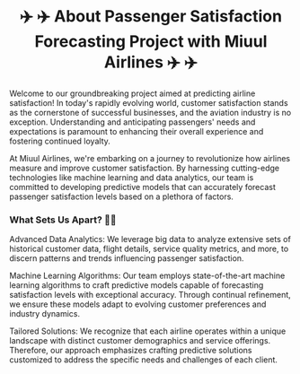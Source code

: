 <h1 align="center">✈️ ✈️  About Passenger Satisfaction Forecasting Project with Miuul Airlines  ✈️ ✈️</h1>

<p <a> Welcome to our groundbreaking project aimed at predicting airline satisfaction! In today's rapidly evolving world, customer satisfaction stands as the cornerstone of successful businesses, and the aviation industry is no exception. Understanding and anticipating passengers' needs and expectations is paramount to enhancing their overall experience and fostering continued loyalty. 

At Miuul Airlines, we're embarking on a journey to revolutionize how airlines measure and improve customer satisfaction. By harnessing cutting-edge technologies like machine learning and data analytics, our team is committed to developing predictive models that can accurately forecast passenger satisfaction levels based on a plethora of factors.</a>

<h3> What Sets Us Apart? 👯‍♂️ </h1>

<p <a> Advanced Data Analytics: We leverage big data to analyze extensive sets of historical customer data, flight details, service quality metrics, and more, to discern patterns and trends influencing passenger satisfaction.

Machine Learning Algorithms: Our team employs state-of-the-art machine learning algorithms to craft predictive models capable of forecasting satisfaction levels with exceptional accuracy. Through continual refinement, we ensure these models adapt to evolving customer preferences and industry dynamics.

Tailored Solutions: We recognize that each airline operates within a unique landscape with distinct customer demographics and service offerings. Therefore, our approach emphasizes crafting predictive solutions customized to address the specific needs and challenges of each client.</a>







